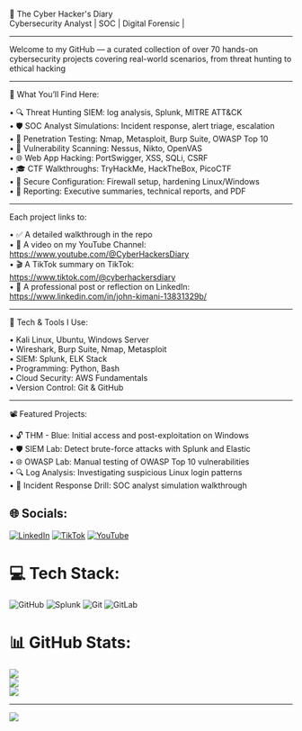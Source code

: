 🔐 The Cyber Hacker's Diary<br/>
Cybersecurity Analyst | SOC | Digital Forensic |<br/>
________________________________________
Welcome to my GitHub — a curated collection of over 70 hands-on cybersecurity projects covering real-world scenarios, from threat hunting to ethical hacking <br/>
________________________________________
🧠 What You’ll Find Here:<br/>

• 🔍 Threat Hunting	SIEM: log analysis, Splunk, MITRE ATT&CK<br/>
• 🛡️ SOC Analyst Simulations: Incident response, alert triage, escalation<br/>
• 🧰 Penetration Testing:	Nmap, Metasploit, Burp Suite, OWASP Top 10<br/>
• 🧪 Vulnerability Scanning: Nessus, Nikto, OpenVAS<br/>
• 🌐 Web App Hacking:	PortSwigger, XSS, SQLi, CSRF<br/>
• 🎓 CTF Walkthroughs: TryHackMe, HackTheBox, PicoCTF<br/>
• 🔐 Secure Configuration: Firewall setup, hardening Linux/Windows<br/>
• 🧾 Reporting:	Executive summaries, technical reports, and PDF<br/>
________________________________________
Each project links to:<br/>

•	✅ A detailed walkthrough in the repo<br/>
•	🎥 A video on my YouTube Channel: https://www.youtube.com/@CyberHackersDiary<br/>
•	🎬 A TikTok summary on TikTok: https://www.tiktok.com/@cyberhackersdiary<br/>
•  👔 A professional post or reflection on LinkedIn: https://www.linkedin.com/in/john-kimani-13831329b/<br/>
________________________________________
🧰 Tech & Tools I Use:<br/>

•	Kali Linux, Ubuntu, Windows Server<br/>
•	Wireshark, Burp Suite, Nmap, Metasploit<br/>
•	SIEM: Splunk, ELK Stack<br/>
•	Programming: Python, Bash<br/>
•	Cloud Security: AWS Fundamentals<br/>
•	Version Control: Git & GitHub<br/>
________________________________________
📽️ Featured Projects: <br/>

•	🔓 THM - Blue: Initial access and post-exploitation on Windows<br/>
•	🛡️ SIEM Lab: Detect brute-force attacks with Splunk and Elastic<br/>
•	🌐 OWASP Lab: Manual testing of OWASP Top 10 vulnerabilities<br/>
•	🔍 Log Analysis: Investigating suspicious Linux login patterns<br/>
•	🚨 Incident Response Drill: SOC analyst simulation walkthrough<br/>


## 🌐 Socials:
[![LinkedIn](https://img.shields.io/badge/LinkedIn-%230077B5.svg?logo=linkedin&logoColor=white)](https://linkedin.com/in/john-kimani-13831329b/) [![TikTok](https://img.shields.io/badge/TikTok-%23000000.svg?logo=TikTok&logoColor=white)](https://tiktok.com/@@cyberhackersdiary) [![YouTube](https://img.shields.io/badge/YouTube-%23FF0000.svg?logo=YouTube&logoColor=white)](https://youtube.com/@https://www.youtube.com/@CyberHackersDiary) 

# 💻 Tech Stack:
![GitHub](https://img.shields.io/badge/github-%23121011.svg?style=for-the-badge&logo=github&logoColor=white) ![Splunk](https://img.shields.io/badge/splunk-%23000000.svg?style=for-the-badge&logo=splunk&logoColor=white) ![Git](https://img.shields.io/badge/git-%23F05033.svg?style=for-the-badge&logo=git&logoColor=white) ![GitLab](https://img.shields.io/badge/gitlab-%23181717.svg?style=for-the-badge&logo=gitlab&logoColor=white)
# 📊 GitHub Stats:
![](https://github-readme-stats.vercel.app/api?username=CyberHackersDiary&theme=merko&hide_border=false&include_all_commits=false&count_private=false)<br/>
![](https://nirzak-streak-stats.vercel.app/?user=CyberHackersDiary&theme=merko&hide_border=false)<br/>
![](https://github-readme-stats.vercel.app/api/top-langs/?username=CyberHackersDiary&theme=merko&hide_border=false&include_all_commits=false&count_private=false&layout=compact)

---
[![](https://visitcount.itsvg.in/api?id=CyberHackersDiary&icon=0&color=0)](https://visitcount.itsvg.in)

<!-- Proudly created with GPRM ( https://gprm.itsvg.in ) -->
